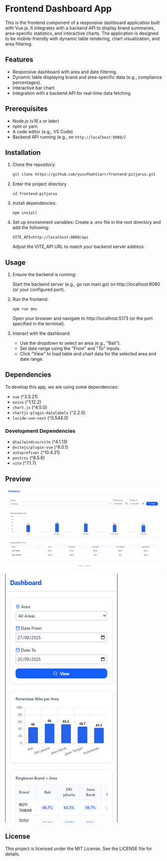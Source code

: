 # Frontend Dashboard App

This is the frontend component of a responsive dashboard application built with Vue.js. It integrates with a backend API to display brand summaries, area-specific statistics, and interactive charts. The application is designed to be mobile-friendly with dynamic table rendering, chart visualization, and area filtering.

## Features

- Responsive dashboard with area and date filtering.
- Dynamic table displaying brand and area-specific data (e.g., compliance percentages).
- Interactive bar chart.
- Integration with a backend API for real-time data fetching.

## Prerequisites

- Node.js (v16.x or later)
- npm or yarn
- A code editor (e.g., VS Code)
- Backend API running (e.g., on `http://localhost:8080/`)

## Installation

1. Clone the repository:

   ```bash
   git clone https://github.com/yusufbahtiarr/frontend-pitjarus.git
   ```

2. Enter the project directory
   ```
   cd frontend-pitjarus
   ```
3. Install dependencies:

   ```
   npm install
   ```

4. Set up environment variables:
   Create a .env file in the root directory and add the following:
   ```
   VITE_API=http://localhost:8080/api
   ```
   Adjust the VITE_API URL to match your backend server address.

## Usage

1. Ensure the backend is running:

   Start the backend server (e.g., go run main.go) on http://localhost:8080 (or your configured port).

2. Run the frontend:

   ```
   npm run dev
   ```

   Open your browser and navigate to http://localhost:5173 (or the port specified in the terminal).

3. Interact with the dashboard:
   - Use the dropdown to select an area (e.g., "Bali").
   - Set date range using the "From" and "To" inputs.
   - Click "View" to load table and chart data for the selected area and date range.

## Dependencies

To develop this app, we are using some dependencies:

- `vue` (^3.5.21)
- `axios` (^1.12.2)
- `chart.js` (^4.5.0)
- `chartjs-plugin-datalabels` (^2.2.0)
- `lucide-vue-next` (^0.544.0)

### Development Dependencies

- `@tailwindcss/vite` (^4.1.13)
- `@vitejs/plugin-vue` (^6.0.1)
- `autoprefixer` (^10.4.21)
- `postcss` (^8.5.6)
- `vite` (^7.1.7)

## Preview

![Preview](web.png)

![Preview](mobile.png)

## License

This project is licensed under the MIT License. See the LICENSE file for details.
